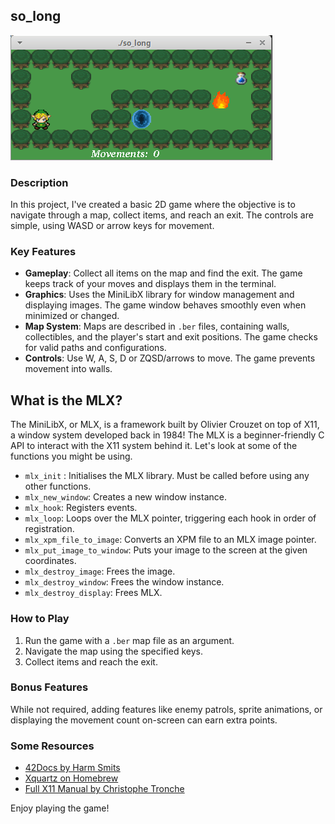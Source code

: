    ## so_long

![Alt text](https://github.com/iobba/so_long/blob/master/86ff3436-2abd-4a31-a798-33d95028ccb9.gif)

### Description

In this project, I've created a basic 2D game where the objective is to navigate through a map, collect items, and reach an exit. The controls are simple, using WASD or arrow keys for movement.

### Key Features

- **Gameplay**: Collect all items on the map and find the exit. The game keeps track of your moves and displays them in the terminal.
- **Graphics**: Uses the MiniLibX library for window management and displaying images. The game window behaves smoothly even when minimized or changed.
- **Map System**: Maps are described in `.ber` files, containing walls, collectibles, and the player's start and exit positions. The game checks for valid paths and configurations.
- **Controls**: Use W, A, S, D or ZQSD/arrows to move. The game prevents movement into walls.

## What is the MLX?
The MiniLibX, or MLX, is a framework built by Olivier Crouzet on top of X11, a window system developed back in 1984! The MLX is a beginner-friendly C API to interact with the X11 system behind it. Let's look at some of the functions you might be using.

 -  `mlx_init` : Initialises the MLX library. Must be called before using any other functions.
 -  `mlx_new_window`: Creates a new window instance.
 -  `mlx_hook`: Registers events.
 -  `mlx_loop`: Loops over the MLX pointer, triggering each hook in order of registration.
 -  `mlx_xpm_file_to_image`: Converts an XPM file to an MLX image pointer.
 -  `mlx_put_image_to_window`: Puts your image to the screen at the given coordinates.
 -  `mlx_destroy_image`: Frees the image.
 -  `mlx_destroy_window`: Frees the window instance.
 -  `mlx_destroy_display`: Frees MLX.

### How to Play

1. Run the game with a `.ber` map file as an argument.
2. Navigate the map using the specified keys.
3. Collect items and reach the exit.

### Bonus Features

While not required, adding features like enemy patrols, sprite animations, or displaying the movement count on-screen can earn extra points.

### Some Resources
- [42Docs by Harm Smits](https://harm-smits.github.io/42docs/libs/minilibx)
- [Xquartz on Homebrew](https://formulae.brew.sh/cask/xquartz)
- [Full X11 Manual by Christophe Tronche](https://tronche.com/gui/x/xlib/)

Enjoy playing the game!
